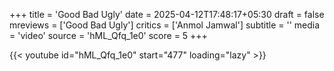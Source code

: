 +++
title = 'Good Bad Ugly'
date = 2025-04-12T17:48:17+05:30
draft = false
mreviews = ['Good Bad Ugly']
critics = ['Anmol Jamwal']
subtitle = ''
media = 'video'
source = 'hML_Qfq_1e0'
score = 5
+++

{{< youtube id="hML_Qfq_1e0" start="477" loading="lazy" >}}
